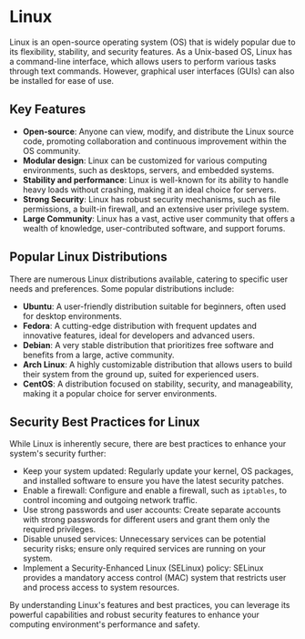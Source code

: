 # Linux

Linux is an open-source operating system (OS) that is widely popular due to its flexibility, stability, and security features. As a Unix-based OS, Linux has a command-line interface, which allows users to perform various tasks through text commands. However, graphical user interfaces (GUIs) can also be installed for ease of use.

## Key Features

- **Open-source**: Anyone can view, modify, and distribute the Linux source code, promoting collaboration and continuous improvement within the OS community.
- **Modular design**: Linux can be customized for various computing environments, such as desktops, servers, and embedded systems.
- **Stability and performance**: Linux is well-known for its ability to handle heavy loads without crashing, making it an ideal choice for servers.
- **Strong Security**: Linux has robust security mechanisms, such as file permissions, a built-in firewall, and an extensive user privilege system.
- **Large Community**: Linux has a vast, active user community that offers a wealth of knowledge, user-contributed software, and support forums.

## Popular Linux Distributions

There are numerous Linux distributions available, catering to specific user needs and preferences. Some popular distributions include:

- **Ubuntu**: A user-friendly distribution suitable for beginners, often used for desktop environments.
- **Fedora**: A cutting-edge distribution with frequent updates and innovative features, ideal for developers and advanced users.
- **Debian**: A very stable distribution that prioritizes free software and benefits from a large, active community.
- **Arch Linux**: A highly customizable distribution that allows users to build their system from the ground up, suited for experienced users.
- **CentOS**: A distribution focused on stability, security, and manageability, making it a popular choice for server environments.

## Security Best Practices for Linux

While Linux is inherently secure, there are best practices to enhance your system's security further:

- Keep your system updated: Regularly update your kernel, OS packages, and installed software to ensure you have the latest security patches.
- Enable a firewall: Configure and enable a firewall, such as `iptables`, to control incoming and outgoing network traffic.
- Use strong passwords and user accounts: Create separate accounts with strong passwords for different users and grant them only the required privileges.
- Disable unused services: Unnecessary services can be potential security risks; ensure only required services are running on your system.
- Implement a Security-Enhanced Linux (SELinux) policy: SELinux provides a mandatory access control (MAC) system that restricts user and process access to system resources.

By understanding Linux's features and best practices, you can leverage its powerful capabilities and robust security features to enhance your computing environment's performance and safety.
